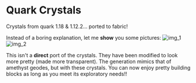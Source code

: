# Quark Crystals

Crystals from quark 1.18 & 1.12.2... ported to fabric!

Instead of a boring explanation, let me **show** you some pictures:
![img_1](https://user-images.githubusercontent.com/60066663/184640495-73c962dd-5b19-43cb-a1c5-40e5812c868e.png)
![img_2](https://user-images.githubusercontent.com/60066663/184640504-923b4727-aaf1-45c1-a9a6-154263d3446b.png)


This isn't a **direct** port of the crystals. They have been modified to look more pretty (made more transparent).
The generation mimics that of amethyst geodes, but with these crystals.
You can now enjoy pretty building blocks as long as you meet its exploratory needs!!
